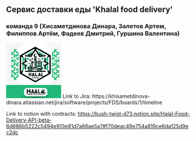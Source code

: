 ##  Сервис доставки еды 'Khalal food delivery'
###  команда 9 (Хисаметдинова Динара, Залетов Артем, Филиппов Артём, Фадеев Дмитрий, Гуршина Валентина)
<img src="./logo.webp" alt="Логотип Khalal food delivery" style="width: 150px; height: 150px;">
Link to Jira: https://khisametdinova-dinara.atlassian.net/jira/software/projects/FDS/boards/1/timeline

Link to notion with contracts: https://bush-twist-d73.notion.site/Halal-Food-Delivery-API-beta-6d886b5222c5494e913e81d7a66ae5a7#f70deac49e754a819ce6da125d9ec2dc
